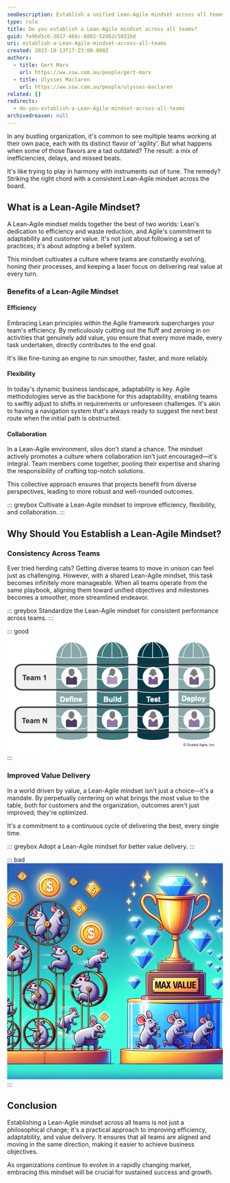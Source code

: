 ```yaml
---
seoDescription: Establish a unified Lean-Agile mindset across all teams to boost efficiency, flexibility, and value delivery.
type: rule
title: Do you establish a Lean-Agile mindset across all teams?
guid: fe96d5c6-3817-466c-8882-52d62c5831bd
uri: establish-a-Lean-Agile-mindset-across-all-teams
created: 2023-10-13T17:23:00.000Z
authors:
  - title: Gert Marx
    url: https://ww.ssw.com.au/people/gert-marx
  - title: Ulysses Maclaren
    url: https://ww.ssw.com.au/people/ulysses-maclaren
related: []
redirects:
  - do-you-establish-a-Lean-Agile-mindset-across-all-teams
archivedreason: null
---
```


In any bustling organization, it's common to see multiple teams working at their own pace, each with its distinct flavor of 'agility'. But what happens when some of those flavors are a tad outdated? The result: a mix of inefficiencies, delays, and missed beats.

It's like trying to play in harmony with instruments out of tune. The remedy? Striking the right chord with a consistent Lean-Agile mindset across the board.

<!--endintro-->

## What is a Lean-Agile Mindset?

A Lean-Agile mindset melds together the best of two worlds: Lean's dedication to efficiency and waste reduction, and Agile's commitment to adaptability and customer value. It's not just about following a set of practices; it's about adopting a belief system.

This mindset cultivates a culture where teams are constantly evolving, honing their processes, and keeping a laser focus on delivering real value at every turn.

### Benefits of a Lean-Agile Mindset

#### Efficiency

Embracing Lean principles within the Agile framework supercharges your team's efficiency. By meticulously cutting out the fluff and zeroing in on activities that genuinely add value, you ensure that every move made, every task undertaken, directly contributes to the end goal.

It's like fine-tuning an engine to run smoother, faster, and more reliably.

#### Flexibility

In today's dynamic business landscape, adaptability is key. Agile methodologies serve as the backbone for this adaptability, enabling teams to swiftly adjust to shifts in requirements or unforeseen challenges. It's akin to having a navigation system that's always ready to suggest the next best route when the initial path is obstructed.

#### Collaboration

In a Lean-Agile environment, silos don't stand a chance. The mindset actively promotes a culture where collaboration isn't just encouraged—it's integral. Team members come together, pooling their expertise and sharing the responsibility of crafting top-notch solutions.

This collective approach ensures that projects benefit from diverse perspectives, leading to more robust and well-rounded outcomes.

::: greybox
Cultivate a Lean-Agile mindset to improve efficiency, flexibility, and collaboration.
:::

## Why Should You Establish a Lean-Agile Mindset?

### Consistency Across Teams

Ever tried herding cats? Getting diverse teams to move in unison can feel just as challenging. However, with a shared Lean-Agile mindset, this task becomes infinitely more manageable. When all teams operate from the same playbook, aligning them toward unified objectives and milestones becomes a smoother, more streamlined endeavor.

::: greybox
Standardize the Lean-Agile mindset for consistent performance across teams.
:::

::: good
![Figure: Good Example - Consistency in mindset leads to better alignment and easier management.](Consistency.png)
:::

### Improved Value Delivery

In a world driven by value, a Lean-Agile mindset isn't just a choice—it's a mandate. By perpetually centering on what brings the most value to the table, both for customers and the organization, outcomes aren't just improved; they're optimized.

It's a commitment to a continuous cycle of delivering the best, every single time.

::: greybox
Adopt a Lean-Agile mindset for better value delivery.
:::

::: bad
![Figure: Bad Example - Teams without a Lean-Agile mindset may focus on tasks that don't deliver maximum value.](Delivery.png)
:::

## Conclusion

Establishing a Lean-Agile mindset across all teams is not just a philosophical change; it's a practical approach to improving efficiency, adaptability, and value delivery. It ensures that all teams are aligned and moving in the same direction, making it easier to achieve business objectives.

As organizations continue to evolve in a rapidly changing market, embracing this mindset will be crucial for sustained success and growth.
